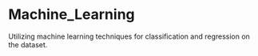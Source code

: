 # Machine_Learning
Utilizing machine learning techniques for classification and regression on the dataset.
